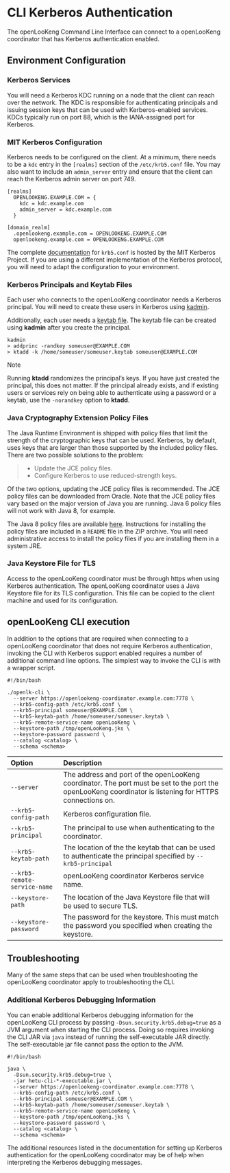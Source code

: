 
CLI Kerberos Authentication
===========================

The openLooKeng Command Line Interface can connect to a openLooKeng coordinator that has Kerberos authentication enabled.

 

## Environment Configuration

### Kerberos Services

You will need a Kerberos KDC running on a node that the client can reach over the network. The KDC is responsible for authenticating principals and issuing session keys that can be used with Kerberos-enabled services. KDCs typically run on port 88, which is the IANA-assigned port for Kerberos.

### MIT Kerberos Configuration

Kerberos needs to be configured on the client. At a minimum, there needs to be a `kdc` entry in the `[realms]` section of the `/etc/krb5.conf` file. You may also want to include an `admin_server` entry and ensure that the client can reach the Kerberos admin server on port 749.

```
[realms]
  OPENLOOKENG.EXAMPLE.COM = {
    kdc = kdc.example.com
    admin_server = kdc.example.com
  }

[domain_realm]
  .openlookeng.example.com = OPENLOOKENG.EXAMPLE.COM
  openlookeng.example.com = OPENLOOKENG.EXAMPLE.COM
```

The complete [documentation](http://web.mit.edu/kerberos/krb5-latest/doc/admin/conf_files/kdc_conf.html) for `krb5.conf` is hosted by the MIT Kerberos Project. If you are using a different implementation of the Kerberos protocol, you will need to adapt the configuration to your environment.

### Kerberos Principals and Keytab Files

Each user who connects to the openLooKeng coordinator needs a Kerberos principal. You will need to create these users in Kerberos using [kadmin](http://web.mit.edu/kerberos/krb5-latest/doc/admin/admin_commands/kadmin_local.html).

Additionally, each user needs a [keytab file](http://web.mit.edu/kerberos/krb5-devel/doc/basic/keytab_def.html). The keytab file can be created using **kadmin** after you create the principal.

```
kadmin
> addprinc -randkey someuser@EXAMPLE.COM
> ktadd -k /home/someuser/someuser.keytab someuser@EXAMPLE.COM
```

Note

Running **ktadd** randomizes the principal’s keys. If you have just created the principal, this does not matter. If the principal already exists, and if existing users or services rely on being able to authenticate using a password or a keytab, use the `-norandkey` option to **ktadd**.

### Java Cryptography Extension Policy Files

The Java Runtime Environment is shipped with policy files that limit the strength of the cryptographic keys that can be used. Kerberos, by default, uses keys that are larger than those supported by the included policy files. There are two possible solutions to the problem:

> - Update the JCE policy files.
> - Configure Kerberos to use reduced-strength keys.

Of the two options, updating the JCE policy files is recommended. The JCE policy files can be downloaded from Oracle. Note that the JCE policy files vary based on the major version of Java you are running. Java 6 policy files will not work with Java 8, for example.

The Java 8 policy files are available [here](http://www.oracle.com/technetwork/java/javase/downloads/jce8-download-2133166.html). Instructions for installing the policy files are included in a `README` file in the ZIP archive. You will need administrative access to install the policy files if you are installing them in a system JRE.

### Java Keystore File for TLS

Access to the openLooKeng coordinator must be through https when using Kerberos authentication. The openLooKeng coordinator uses a Java Keystore file for its TLS configuration. This file can be copied to the client machine and used for its configuration.

 

## openLooKeng CLI execution

In addition to the options that are required when connecting to a openLooKeng coordinator that does not require Kerberos authentication, invoking the CLI with Kerberos support enabled requires a number of additional command line options. The simplest way to invoke the CLI is with a wrapper script.

```
#!/bin/bash

./openlk-cli \
  --server https://openlookeng-coordinator.example.com:7778 \
  --krb5-config-path /etc/krb5.conf \
  --krb5-principal someuser@EXAMPLE.COM \
  --krb5-keytab-path /home/someuser/someuser.keytab \
  --krb5-remote-service-name openLooKeng \
  --keystore-path /tmp/openLooKeng.jks \
  --keystore-password password \
  --catalog <catalog> \
  --schema <schema>
```

| Option                       | Description                                                  |
| :--------------------------- | :----------------------------------------------------------- |
| `--server`                   | The address and port of the openLooKeng coordinator.  The port must be set to the port the openLooKeng coordinator is listening for HTTPS connections on. |
| `--krb5-config-path`         | Kerberos configuration file.                                 |
| `--krb5-principal`           | The principal to use when authenticating to the coordinator. |
| `--krb5-keytab-path`         | The location of the the keytab that can be used to authenticate the principal specified by `--krb5-principal` |
| `--krb5-remote-service-name` | openLooKeng coordinator Kerberos service name.               |
| `--keystore-path`            | The location of the Java Keystore file that will be used to secure TLS. |
| `--keystore-password`        | The password for the keystore. This must match the password you specified when creating the keystore. |

 

## Troubleshooting

Many of the same steps that can be used when troubleshooting the openLooKeng coordinator apply to troubleshooting the CLI.

### Additional Kerberos Debugging Information

You can enable additional Kerberos debugging information for the openLooKeng CLI process by passing `-Dsun.security.krb5.debug=true` as a JVM argument when starting the CLI process. Doing so requires invoking the CLI JAR via `java` instead of running the self-executable JAR directly. The self-executable jar file cannot pass the option to the JVM.

```
#!/bin/bash

java \
  -Dsun.security.krb5.debug=true \
  -jar hetu-cli-*-executable.jar \
  --server https://openlookeng-coordinator.example.com:7778 \
  --krb5-config-path /etc/krb5.conf \
  --krb5-principal someuser@EXAMPLE.COM \
  --krb5-keytab-path /home/someuser/someuser.keytab \
  --krb5-remote-service-name openLooKeng \
  --keystore-path /tmp/openLooKeng.jks \
  --keystore-password password \
  --catalog <catalog> \
  --schema <schema>
```

The additional resources listed in the documentation for setting up Kerberos authentication for the openLooKeng coordinator may be of help when interpreting the Kerberos debugging messages.